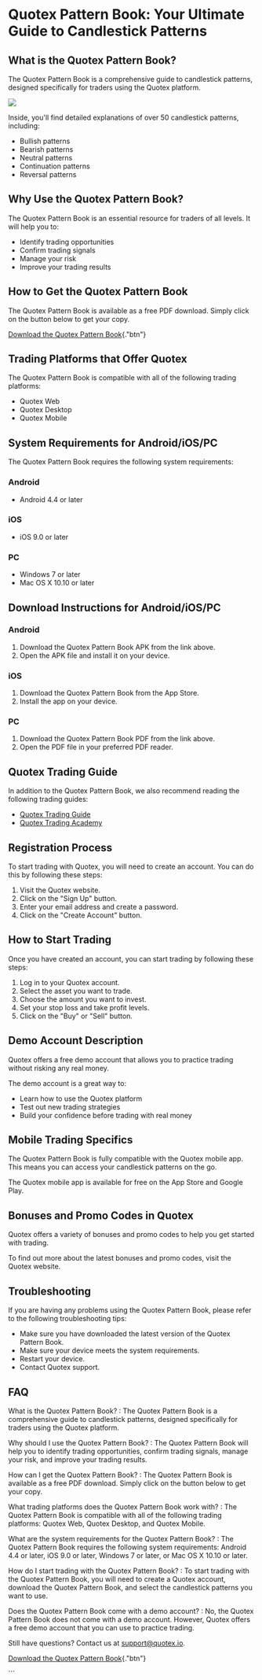# Quotex Pattern Book: Your Ultimate Guide to Candlestick Patterns

## What is the Quotex Pattern Book?

The Quotex Pattern Book is a comprehensive guide to candlestick
patterns, designed specifically for traders using the Quotex platform.

[![](https://static.quotex.io/files/4_en/300_250.jpg)](https://traff.sbs/brokerqxlid)

Inside, you\'ll find detailed explanations of over 50 candlestick
patterns, including:

-   Bullish patterns
-   Bearish patterns
-   Neutral patterns
-   Continuation patterns
-   Reversal patterns

## Why Use the Quotex Pattern Book?

The Quotex Pattern Book is an essential resource for traders of all
levels. It will help you to:

-   Identify trading opportunities
-   Confirm trading signals
-   Manage your risk
-   Improve your trading results

## How to Get the Quotex Pattern Book

The Quotex Pattern Book is available as a free PDF download. Simply
click on the button below to get your copy.

[Download the Quotex Pattern
Book](\%22https://traff.sbs/brokerqxlid\%22){."btn"}

## Trading Platforms that Offer Quotex

The Quotex Pattern Book is compatible with all of the following trading
platforms:

-   Quotex Web
-   Quotex Desktop
-   Quotex Mobile

## System Requirements for Android/iOS/PC

The Quotex Pattern Book requires the following system requirements:

### Android

-   Android 4.4 or later

### iOS

-   iOS 9.0 or later

### PC

-   Windows 7 or later
-   Mac OS X 10.10 or later

## Download Instructions for Android/iOS/PC

### Android

1.  Download the Quotex Pattern Book APK from the link above.
2.  Open the APK file and install it on your device.

### iOS

1.  Download the Quotex Pattern Book from the App Store.
2.  Install the app on your device.

### PC

1.  Download the Quotex Pattern Book PDF from the link above.
2.  Open the PDF file in your preferred PDF reader.

## Quotex Trading Guide

In addition to the Quotex Pattern Book, we also recommend reading the
following trading guides:

-   [Quotex Trading Guide](\%22https://quotex.io/en/platform/guide\%22)
-   [Quotex Trading
    Academy](\%22https://quotex.io/en/trading-academy\%22)

## Registration Process

To start trading with Quotex, you will need to create an account. You
can do this by following these steps:

1.  Visit the Quotex website.
2.  Click on the "Sign Up" button.
3.  Enter your email address and create a password.
4.  Click on the "Create Account" button.

## How to Start Trading

Once you have created an account, you can start trading by following
these steps:

1.  Log in to your Quotex account.
2.  Select the asset you want to trade.
3.  Choose the amount you want to invest.
4.  Set your stop loss and take profit levels.
5.  Click on the "Buy" or "Sell" button.

## Demo Account Description

Quotex offers a free demo account that allows you to practice trading
without risking any real money.

The demo account is a great way to:

-   Learn how to use the Quotex platform
-   Test out new trading strategies
-   Build your confidence before trading with real money

## Mobile Trading Specifics

The Quotex Pattern Book is fully compatible with the Quotex mobile app.
This means you can access your candlestick patterns on the go.

The Quotex mobile app is available for free on the App Store and Google
Play.

## Bonuses and Promo Codes in Quotex

Quotex offers a variety of bonuses and promo codes to help you get
started with trading.

To find out more about the latest bonuses and promo codes, visit the
Quotex website.

## Troubleshooting

If you are having any problems using the Quotex Pattern Book, please
refer to the following troubleshooting tips:

-   Make sure you have downloaded the latest version of the Quotex
    Pattern Book.
-   Make sure your device meets the system requirements.
-   Restart your device.
-   Contact Quotex support.

## FAQ

What is the Quotex Pattern Book?
:   The Quotex Pattern Book is a comprehensive guide to candlestick
    patterns, designed specifically for traders using the Quotex
    platform.

Why should I use the Quotex Pattern Book?
:   The Quotex Pattern Book will help you to identify trading
    opportunities, confirm trading signals, manage your risk, and
    improve your trading results.

How can I get the Quotex Pattern Book?
:   The Quotex Pattern Book is available as a free PDF download. Simply
    click on the button below to get your copy.

What trading platforms does the Quotex Pattern Book work with?
:   The Quotex Pattern Book is compatible with all of the following
    trading platforms: Quotex Web, Quotex Desktop, and Quotex Mobile.

What are the system requirements for the Quotex Pattern Book?
:   The Quotex Pattern Book requires the following system requirements:
    Android 4.4 or later, iOS 9.0 or later, Windows 7 or later, or Mac
    OS X 10.10 or later.

How do I start trading with the Quotex Pattern Book?
:   To start trading with the Quotex Pattern Book, you will need to
    create a Quotex account, download the Quotex Pattern Book, and
    select the candlestick patterns you want to use.

Does the Quotex Pattern Book come with a demo account?
:   No, the Quotex Pattern Book does not come with a demo account.
    However, Quotex offers a free demo account that you can use to
    practice trading.

Still have questions? Contact us at support@quotex.io.

[Download the Quotex Pattern
Book](\%22https://traff.sbs/brokerqxlid\%22){."btn"}

\`\`\`

